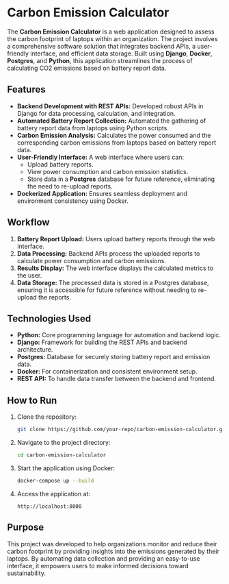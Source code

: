 # Carbon Emission Calculator

The **Carbon Emission Calculator** is a web application designed to assess the carbon footprint of laptops within an organization. The project involves a comprehensive software solution that integrates backend APIs, a user-friendly interface, and efficient data storage. Built using **Django**, **Docker**, **Postgres**, and **Python**, this application streamlines the process of calculating CO2 emissions based on battery report data.

## Features
- **Backend Development with REST APIs:** Developed robust APIs in Django for data processing, calculation, and integration.
- **Automated Battery Report Collection:** Automated the gathering of battery report data from laptops using Python scripts.
- **Carbon Emission Analysis:** Calculates the power consumed and the corresponding carbon emissions from laptops based on battery report data.
- **User-Friendly Interface:** A web interface where users can:
  - Upload battery reports.
  - View power consumption and carbon emission statistics.
  - Store data in a **Postgres** database for future reference, eliminating the need to re-upload reports.
- **Dockerized Application:** Ensures seamless deployment and environment consistency using Docker.

## Workflow
1. **Battery Report Upload:** Users upload battery reports through the web interface.
2. **Data Processing:** Backend APIs process the uploaded reports to calculate power consumption and carbon emissions.
3. **Results Display:** The web interface displays the calculated metrics to the user.
4. **Data Storage:** The processed data is stored in a Postgres database, ensuring it is accessible for future reference without needing to re-upload the reports.

## Technologies Used
- **Python:** Core programming language for automation and backend logic.
- **Django:** Framework for building the REST APIs and backend architecture.
- **Postgres:** Database for securely storing battery report and emission data.
- **Docker:** For containerization and consistent environment setup.
- **REST API:** To handle data transfer between the backend and frontend.

## How to Run
1. Clone the repository:
   ```bash
   git clone https://github.com/your-repo/carbon-emission-calculator.git
   ```

2. Navigate to the project directory:
   ```bash
   cd carbon-emission-calculator
   ```

3. Start the application using Docker:
   ```bash
   docker-compose up --build
   ```

4. Access the application at:
   ```
   http://localhost:8000
   ```

## Purpose
This project was developed to help organizations monitor and reduce their carbon footprint by providing insights into the emissions generated by their laptops. By automating data collection and providing an easy-to-use interface, it empowers users to make informed decisions toward sustainability.
